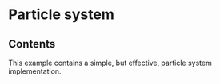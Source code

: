 # Particle system

## Contents

This example contains a simple, but effective, particle system implementation.
